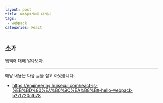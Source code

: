 ```yaml
---
layout: post
title: Webpack에 대해서 
tags:
 - webpack
categories: React
---
```


## 소개
웹팩에 대해 알아보자.



----
해당 내용은 다음 글을 참고 하였습니다.
- https://engineering.huiseoul.com/react-js-%EB%BD%80%EA%B0%9C%EA%B8%B0-hello-webpack-b27f720c1b78